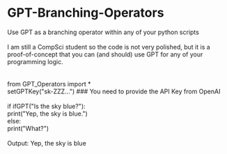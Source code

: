 # GPT-Branching-Operators <br>
Use GPT as a branching operator within any of your python scripts <br>
 <br>
I am still a CompSci student so the code is not very polished, but it is a proof-of-concept that you can (and should) use GPT for any of your programming logic. <br>
 <br>
 <br>
from GPT_Operators import * <br>
setGPTKey("sk-ZZZ...") ### You need to provide the API Key from OpenAI <br>
 <br>
if ifGPT("Is the sky blue?"): <br>
    print("Yep, the sky is blue.") <br>
else: <br>
    print("What?") <br>
 <br>
Output: Yep, the sky is blue <br>
